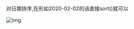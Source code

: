 对日期排序,在形如2020-02-02的话直接sort()就可以





![img](https://cdn.jsdelivr.net/gh/xx025/cloudimg/img/20210213015735.jpeg)

